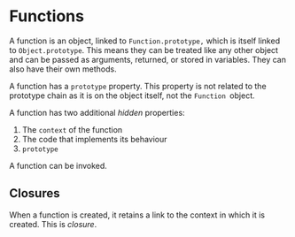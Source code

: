 # Functions

A function is an object, linked to `Function.prototype,` which is itself linked to `Object.prototype`. This means they can be treated like any other object and can be passed as arguments, returned, or stored in variables. They can also have their own methods. 

A function has a `prototype` property. This property is not related to the prototype chain as it is on the object itself, not the `Function `object. 

A function has two additional _hidden_ properties:

1. The `context` of the function
2. The code that implements its behaviour
3. `prototype`

A function can be invoked.

## Closures

When a function is created, it retains a link to the context in which it is created. This is _closure_. 



